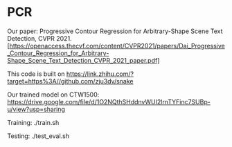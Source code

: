 # PCR

Our paper: Progressive Contour Regression for Arbitrary-Shape Scene Text Detection, CVPR 2021. [https://openaccess.thecvf.com/content/CVPR2021/papers/Dai_Progressive_Contour_Regression_for_Arbitrary-Shape_Scene_Text_Detection_CVPR_2021_paper.pdf]

This code is built on https://link.zhihu.com/?target=https%3A//github.com/zju3dv/snake

Our trained model on CTW1500: https://drive.google.com/file/d/1O2NQthSHddnvWUI2lrnTYFinc7SUBp-u/view?usp=sharing

Training: ./train.sh

Testing: ./test_eval.sh



